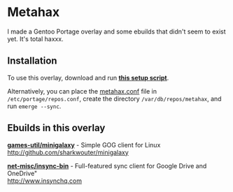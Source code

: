 # Metahax
I made a Gentoo Portage overlay and some ebuilds that didn't seem to exist yet.  It's total haxxx.


## Installation ##
To use this overlay, download and run **[this setup script](https://raw.githubusercontent.com/metafarion/metahax/master/setup-overlay.sh)**.

Alternatively, you can place the [metahax.conf](https://raw.githubusercontent.com/metafarion/metahax/master/metahax.conf) file in `/etc/portage/repos.conf`, create the directory `/var/db/repos/metahax`, and run `emerge --sync`.


## Ebuilds in this overlay ##

**[games-util/minigalaxy](games-util/minigalaxy)** - Simple GOG client for Linux  
http://github.com/sharkwouter/minigalaxy  

**[net-misc/insync-bin](net-misc/insync-bin)** - Full-featured sync client for Google Drive and OneDrive"  
http://www.insynchq.com  
